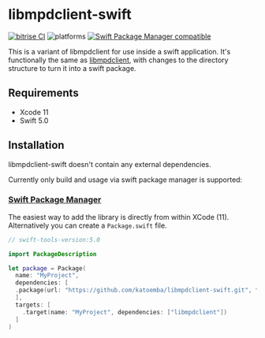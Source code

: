 # libmpdclient-swift

[![bitrise CI](https://img.shields.io/bitrise/727a0b88e4e3e54a?token=MMCOC4TaeeIgRhetIMOuyw)](https://bitrise.io)
![platforms](https://img.shields.io/badge/platforms-iOS%20%7C%20macOS%20%7C%20tvOS%20%7C%20watchOS-lightgrey)
[![Swift Package Manager compatible](https://img.shields.io/badge/Swift%20Package%20Manager-compatible-brightgreen.svg)](https://github.com/apple/swift-package-manager)

This is a variant of libmpdclient for use inside a swift application. It's functionally the same as [libmpdclient](https://github.com/MusicPlayerDaemon/libmpdclient),
with changes to the directory structure to turn it into a swift package.

## Requirements

* Xcode 11
* Swift 5.0

## Installation

libmpdclient-swift doesn't contain any external dependencies.

Currently only build and usage via swift package manager is supported:

### [Swift Package Manager](https://github.com/apple/swift-package-manager)

The easiest way to add the library is directly from within XCode (11). Alternatively you can create a `Package.swift` file. 

```swift
// swift-tools-version:5.0

import PackageDescription

let package = Package(
  name: "MyProject",
  dependencies: [
  .package(url: "https://github.com/katoemba/libmpdclient-swift.git", from: "0.21.17")
  ],
  targets: [
    .target(name: "MyProject", dependencies: ["libmpdclient"])
  ]
)
```

